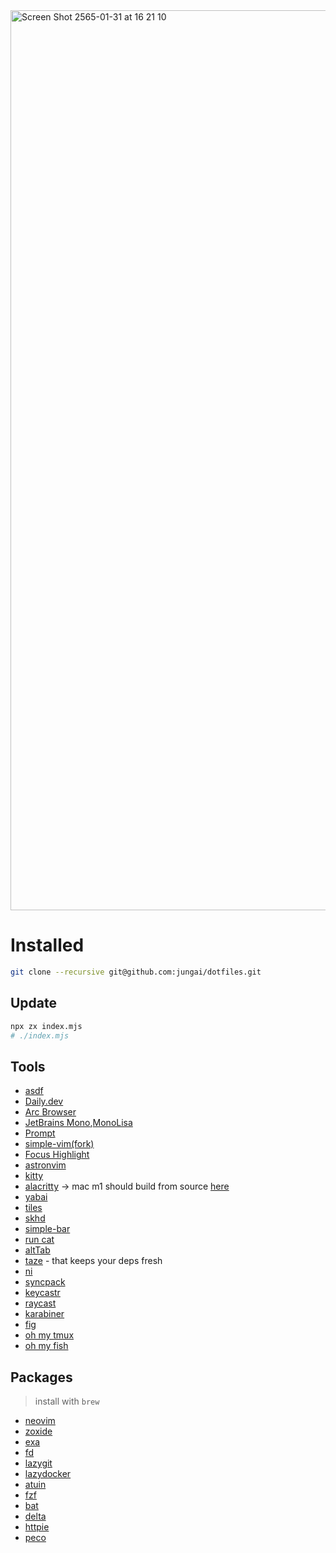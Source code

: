 <img width="1440" alt="Screen Shot 2565-01-31 at 16 21 10" src="https://user-images.githubusercontent.com/32437056/151768482-b53ca6bc-25b7-47f9-ba89-ba5dacde82df.png">

# Installed

```bash
git clone --recursive git@github.com:jungai/dotfiles.git
```

## Update

```bash
npx zx index.mjs
# ./index.mjs
```

## Tools

- [asdf](https://asdf-vm.com/)
- [Daily.dev](https://daily.dev/)
- [Arc Browser](https://arc.net/)
- [JetBrains Mono](https://www.jetbrains.com/lp/mono/),[MonoLisa](https://www.monolisa.dev/)
- [Prompt](https://github.com/starship/starship)
- [simple-vim(fork)](https://github.com/jungai/vscode-simple-vim)
- [Focus Highlight](https://github.com/dtinth/FocusHighlight.spoon)
- [astronvim](https://github.com/AstroNvim/AstroNvim)
- [kitty](https://sw.kovidgoyal.net/kitty/)
- [alacritty](https://github.com/alacritty/alacritty) -> mac m1 should build from source [here](https://github.com/alacritty/alacritty/issues/5632#issuecomment-988049036)
- [yabai](https://github.com/koekeishiya/yabai)
- [tiles](https://freemacsoft.net/tiles/)
- [skhd](https://github.com/koekeishiya/skhd)
- [simple-bar](https://github.com/Jean-Tinland/simple-bar)
- [run cat](https://apps.apple.com/us/app/runcat/id1429033973?mt=12)
- [altTab](https://alt-tab-macos.netlify.app/)
- [taze](https://github.com/antfu/taze) - that keeps your deps fresh
- [ni](https://github.com/antfu/ni)
- [syncpack](https://github.com/JamieMason/syncpack)
- [keycastr](https://github.com/keycastr/keycastr)
- [raycast](https://www.raycast.com/)
- [karabiner](https://karabiner-elements.pqrs.org/)
- [fig](https://fig.io/)
- [oh my tmux](https://github.com/gpakosz/.tmux)
- [oh my fish](https://github.com/oh-my-fish/oh-my-fish)

## Packages

> install with `brew`

- [neovim](https://neovim.io/)
- [zoxide](https://github.com/ajeetdsouza/zoxide)
- [exa](https://github.com/ogham/exa)
- [fd](https://github.com/sharkdp/fd)
- [lazygit](https://github.com/jesseduffield/lazygit)
- [lazydocker](https://github.com/jesseduffield/lazydocker)
- [atuin](https://github.com/ellie/atuin)
- [fzf](https://github.com/junegunn/fzf#using-homebrew)
- [bat](https://github.com/sharkdp/bat)
- [delta](https://github.com/dandavison/delta)
- [httpie](https://httpie.io/)
- [peco](https://github.com/peco/peco)